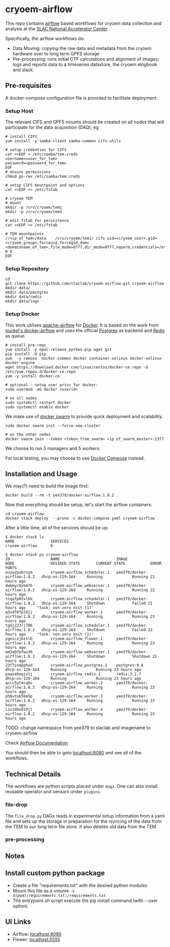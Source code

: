 # cryoem-airflow

This repo contains [airflow](https://pypi.python.org/pypi/apache-airflow) based workflows for cryoem data collection and analysis at the [SLAC National Accelerator Center](https://sites.slac.stanford.edu/cryo-em/).

Specifically, the airflow workflows do:

- Data Moving: copying the raw data and metadata from the cryoem hardware over to long term GPFS storage
- Pre-processing: runs initial CTF calculations and alignment of images; logs and reports data to a timeseries datastore, the cryoem elogbook and slack.

## Pre-requisites

A docker-compose configuration file is provided to facilitate deployment.

### Setup Host

The relevant CIFS and GPFS mounts should be created on all nodes that will participate for the data acquisition (DAQ); eg

    # install CIFS
    yum install -y samba-client samba-common cifs-utils

    # setup credentias for CIFS
    cat <<EOF > /etc/samba/tem.creds
    username=<user_for_tem>
    password=<password_for_tem>
    EOF
    # ensure permissions
    chmod go-rwx /etc/samba/tem.creds

    # setup CIFS mountpoint and options
    cat <<EOF >> /etc/fstab

    # cryoem TEM
    # mount
    mkdir -p /srv/cryoem/tem1
    mkdir -p /srv/cryoem/tem3
    
    # edit fstab for persistence
    cat <<EOF >> /etc/fstab

    # TEM mountpoints
    //<ip_of_tem>/data    /srv/cryoem/tem1/ cifs uid=<cryoem_user>,gid=<cryoem_group>,forceuid,forcegid,dom=<domainname_of_tem>,file_mode=0777,dir_mode=0777,noperm,credentials=/etc/samba/tem.creds 0 0
    EOF


### Setup Repository

    cd
    git clone https://github.com/slaclab/cryoem-airflow.git cryoem-airflow
    mkdir data/
    mkdir data/postgres
    mkdir data/redis
    mkdir data/logs
    

### Setup Docker

This work utilises [apache-airflow](https://github.com/apache/incubator-airflow) for [Docker](https://www.docker.com/). It is based on the work from [puckel's docker-airflow](https://github.com/puckel/docker-airflow) and uses the official [Postgres](https://hub.docker.com/_/postgres/) as backend and [Redis](https://hub.docker.com/_/redis/) as queue.

    # install pre-reqs
    yum install -y epel-release python-pip wget git
    pip install -U pip
    yum  -y remove  docker-common docker container-selinux docker-selinux docker-engine
    wget https://download.docker.com/linux/centos/docker-ce.repo -O /etc/yum.repos.d/docker-ce.repo
    yum -y install docker-ce
    
    # optional - setup user privs for docker:
    sudo usermod -aG docker <userid>
    
    # on all nodes
    sudo systemctl restart docker
    sudo systemctl enable docker
    
We make use of [docker swarm](https://docs.docker.com/engine/swarm/) to provide quick deployment and scalability.

    sudo docker swarm init --force-new-cluster
    
    # on the other nodes
    docker swarm join --token <token_from_swarm> <ip_of_swarm_master>:2377
    
We choose to run 3 managers and 5 workers.

For local testing, you may choose to use [Docker Compose](https://docs.docker.com/compose/install/) instead.


## Installation and Usage


We may(?) need to build the image first:

    docker build --rm -t yee379/docker-airflow:1.8.2 .

Now that everything should be setup, let's start the airflow containers:

    cd cryoem-airflow
    docker stack deploy  --prune -c docker-compose.yaml cryoem-airflow

After a little time, all of the services should be up:

    $ docker stack ls
    NAME                SERVICES
    cryoem-airflow      6
    
    $ docker stack ps cryoem-airflow
    ID                  NAME                         IMAGE                         NODE                DESIRED STATE       CURRENT STATE           ERROR                       PORTS
    ouywzpubrnym        cryoem-airflow_scheduler.1   yee379/docker-airflow:1.8.2   dhcp-os-129-164     Running             Running 21 hours ago
    dwkmyc0yhm76        cryoem-airflow_webserver.1   yee379/docker-airflow:1.8.2   dhcp-os-129-164     Running             Running 22 hours ago
    tcqafp01vlkk        cryoem-airflow_scheduler.1   yee379/docker-airflow:1.8.2   dhcp-os-129-164     Shutdown            Failed 21 hours ago     "task: non-zero exit (1)"
    q3x4f6fpl8jj        cryoem-airflow_worker.1      yee379/docker-airflow:1.8.2   dhcp-os-129-164     Running             Running 23 hours ago
    tgdj223rj786        cryoem-airflow_scheduler.1   yee379/docker-airflow:1.8.2   dhcp-os-129-164     Shutdown            Failed 22 hours ago     "task: non-zero exit (1)"
    ygoiczjbzslb        cryoem-airflow_flower.1      yee379/docker-airflow:1.8.2   dhcp-os-129-164     Running             Running 23 hours ago
    wm3abfpfwu36        cryoem-airflow_webserver.1   yee379/docker-airflow:1.8.2   dhcp-os-129-164     Shutdown            Shutdown 22 hours ago
    23f7iodpphud        cryoem-airflow_postgres.1    postgres:9.6                  dhcp-os-129-164     Running             Running 23 hours ago
    paaxe6eqjzlj        cryoem-airflow_redis.1       redis:3.2.7                   dhcp-os-129-164     Running             Running 23 hours ago
    qccc5yt4cqbx        cryoem-airflow_worker.2      yee379/docker-airflow:1.8.2   dhcp-os-129-164     Running             Running 23 hours ago
    ph6vtok5be5p        cryoem-airflow_worker.3      yee379/docker-airflow:1.8.2   dhcp-os-129-164     Running             Running 23 hours ago
    lzvzd4x019jt        cryoem-airflow_worker.4      yee379/docker-airflow:1.8.2   dhcp-os-129-164     Running             Running 23 hours ago
    
TODO: change namespace from yee379 to slaclab and imagename to cryoem-airflow


Check [Airflow Documentation](https://pythonhosted.org/airflow/)

You should then be able to goto [localhost:8080](http://localhost:8080/) and see all of the workflows.


## Technical Details

The workflows are python scripts placed under `dags`. One can also install reusable operator and sensors under `plugins`.

### file-drop

The `file_drop.py` DAGs reads in experimental setup information from a yaml file and sets up the storage in preparation for the rsyncing of the data from the TEM to our long term file store. It also deletes old data from the TEM.

### pre-processing




## Notes


## Install custom python package

- Create a file "requirements.txt" with the desired python modules
- Mount this file as a volume `-v $(pwd)/requirements.txt:/requirements.txt`
- The entrypoint.sh script execute the pip install command (with --user option)

## UI Links

- Airflow: [localhost:8080](http://localhost:8080/)
- Flower: [localhost:5555](http://localhost:5555/)


